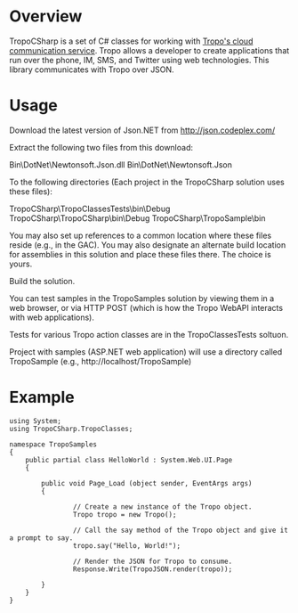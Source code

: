 Overview
========

TropoCSharp is a set of C# classes for working with [Tropo's cloud communication service](http://tropo.com/). Tropo allows a developer to create applications that run over the phone, IM, SMS, and Twitter using web technologies. This library communicates with Tropo over JSON.

Usage
=====

Download the latest version of Json.NET from http://json.codeplex.com/

Extract the following two files from this download:

Bin\DotNet\Newtonsoft.Json.dll
Bin\DotNet\Newtonsoft.Json

To the following directories (Each project in the TropoCSharp solution uses these files):

TropoCSharp\TropoClassesTests\bin\Debug
TropoCSharp\TropoCSharp\bin\Debug
TropoCSharp\TropoSample\bin

You may also set up references to a common location where these files reside (e.g., in the GAC). You may also designate an alternate build location for assemblies in this solution and place these files there.  The choice is yours.

Build the solution.

You can test samples in the TropoSamples solution by viewing them in a web browser, or via HTTP POST (which is how the Tropo WebAPI interacts with web applications).

Tests for various Tropo action classes are in the TropoClassesTests soltuon.

Project with samples (ASP.NET web application) will use a directory called TropoSample (e.g., http://localhost/TropoSample)

Example
=======


    using System;
    using TropoCSharp.TropoClasses;

    namespace TropoSamples
    {
	    public partial class HelloWorld : System.Web.UI.Page
	    {
		
		    public void Page_Load (object sender, EventArgs args)
		    {

            	    // Create a new instance of the Tropo object.
            	    Tropo tropo = new Tropo();

            	    // Call the say method of the Tropo object and give it a prompt to say.
            	    tropo.say("Hello, World!");

            	    // Render the JSON for Tropo to consume.
            	    Response.Write(TropoJSON.render(tropo));

		    }
	    }
    }
